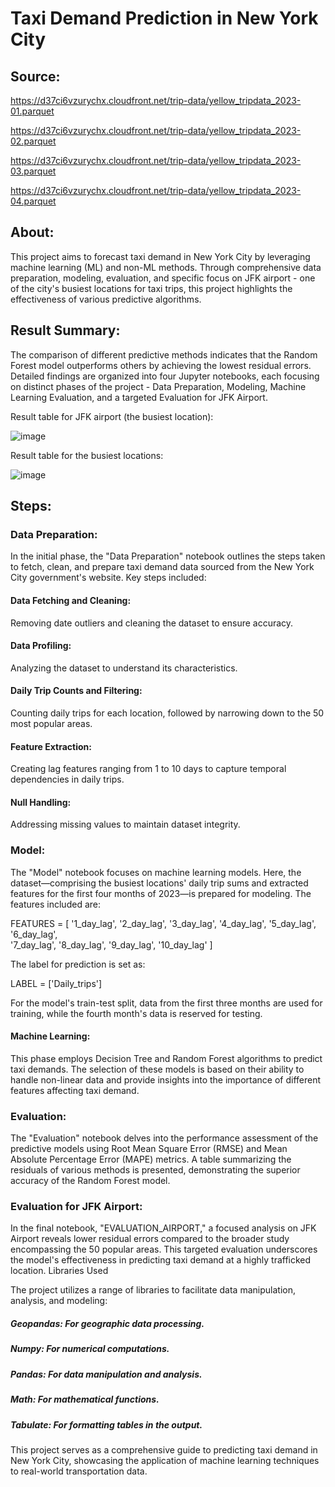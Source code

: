# Taxi Demand Prediction in New York City

## Source:

https://d37ci6vzurychx.cloudfront.net/trip-data/yellow_tripdata_2023-01.parquet‬‬

‫‪https://d37ci6vzurychx.cloudfront.net/trip-data/yellow_tripdata_2023-02.parquet‬‬

https://d37ci6vzurychx.cloudfront.net/trip-data/yellow_tripdata_2023-03.parquet‬‬

https://d37ci6vzurychx.cloudfront.net/trip-data/yellow_tripdata_2023-04.parquet‬‬

## About:

This project aims to forecast taxi demand in New York City by leveraging machine learning (ML) and non-ML methods. Through comprehensive data preparation, modeling, evaluation, and specific focus on JFK airport - one of the city's busiest locations for taxi trips, this project highlights the effectiveness of various predictive algorithms.

## Result Summary:

The comparison of different predictive methods indicates that the Random Forest model outperforms others by achieving the lowest residual errors. Detailed findings are organized into four Jupyter notebooks, each focusing on distinct phases of the project - Data Preparation, Modeling, Machine Learning Evaluation, and a targeted Evaluation for JFK Airport.

Result table for JFK airport (the busiest location):

![image](https://github.com/Shahla9/New-York-taxi-demand-prediction/assets/114596964/7d11c64b-f445-4701-bb07-2069e6b6195e)



Result table for the busiest locations:

![image](https://github.com/Shahla9/New-York-taxi-demand-prediction/assets/114596964/7fa8db71-cc54-4c1f-aa9a-79db4e325772)


## Steps:

### Data Preparation:

In the initial phase, the "Data Preparation" notebook outlines the steps taken to fetch, clean, and prepare taxi demand data sourced from the New York City government's website. Key steps included:

#### Data Fetching and Cleaning:
Removing date outliers and cleaning the dataset to ensure accuracy.
#### Data Profiling:
Analyzing the dataset to understand its characteristics.
#### Daily Trip Counts and Filtering:
Counting daily trips for each location, followed by narrowing down to the 50 most popular areas.
#### Feature Extraction:
Creating lag features ranging from 1 to 10 days to capture temporal dependencies in daily trips.
#### Null Handling:
Addressing missing values to maintain dataset integrity.

### Model:
The "Model" notebook focuses on machine learning models. Here, the dataset—comprising the busiest locations' daily trip sums and extracted features for the first four months of 2023—is prepared for modeling. The features included are:

FEATURES = [
    '1_day_lag', '2_day_lag', '3_day_lag', 
    '4_day_lag', '5_day_lag', '6_day_lag',	
    '7_day_lag', '8_day_lag', '9_day_lag', '10_day_lag'
]

The label for prediction is set as:

LABEL = ['Daily_trips']

For the model's train-test split, data from the first three months are used for training, while the fourth month's data is reserved for testing.

#### Machine Learning:

This phase employs Decision Tree and Random Forest algorithms to predict taxi demands. The selection of these models is based on their ability to handle non-linear data and provide insights into the importance of different features affecting taxi demand.


### Evaluation:

The "Evaluation" notebook delves into the performance assessment of the predictive models using Root Mean Square Error (RMSE) and Mean Absolute Percentage Error (MAPE) metrics. A table summarizing the residuals of various methods is presented, demonstrating the superior accuracy of the Random Forest model.


### Evaluation for JFK Airport:

In the final notebook, "EVALUATION_AIRPORT," a focused analysis on JFK Airport reveals lower residual errors compared to the broader study encompassing the 50 popular areas. This targeted evaluation underscores the model's effectiveness in predicting taxi demand at a highly trafficked location.
Libraries Used

The project utilizes a range of libraries to facilitate data manipulation, analysis, and modeling:

##### Geopandas: For geographic data processing.
##### Numpy: For numerical computations.
##### Pandas: For data manipulation and analysis.
##### Math: For mathematical functions.
##### Tabulate: For formatting tables in the output.

This project serves as a comprehensive guide to predicting taxi demand in New York City, showcasing the application of machine learning techniques to real-world transportation data.
